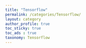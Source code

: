 ```yaml
---
title: "Tensorflow"
permalink: /categories/Tensorflow/
layout: category
author_profile: true
toc_sticky: true
toc_ads : true
taxonomy: Tensorflow
---
```

